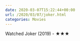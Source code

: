 ```yaml
---
date: 2020-03-07T15:22:44+00:00
url: /2020/03/07/joker.html
categories: Movies
---
```

Watched Joker (2019) - ★★★





